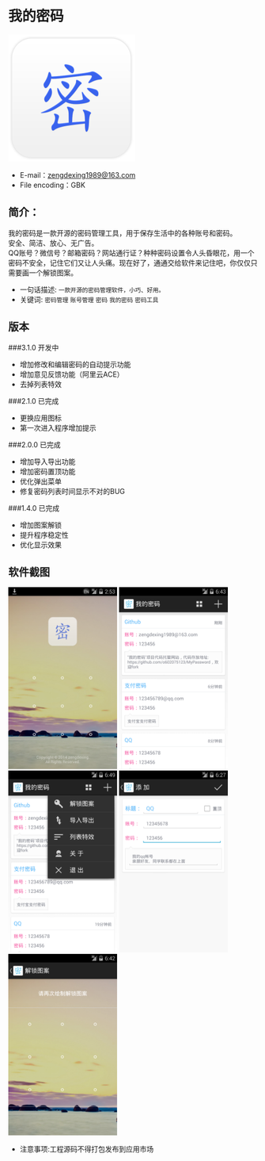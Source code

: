 我的密码
==============================
<img src="MyPassword/ic_launcher-web.png" width="256px"/>

* E-mail：zengdexing1989@163.com
* File encoding：GBK

简介：
---------------------------------
我的密码是一款开源的密码管理工具，用于保存生活中的各种账号和密码。<br />
安全、简洁、放心、无广告。<br />
QQ账号？微信号？邮箱密码？网站通行证？种种密码设置令人头昏眼花，用一个密码不安全，记住它们又让人头痛。现在好了，通通交给软件来记住吧，你仅仅只需要画一个解锁图案。<br />
* 一句话描述: `一款开源的密码管理软件，小巧、好用。`
* 关键词: `密码管理` `账号管理` `密码` `我的密码` `密码工具`

版本
---------------------------------
###3.1.0 开发中
- 增加修改和编辑密码的自动提示功能
- 增加意见反馈功能（阿里云ACE）
- 去掉列表特效

###2.1.0 已完成
- 更换应用图标
- 第一次进入程序增加提示

###2.0.0 已完成
- 增加导入导出功能
- 增加密码置顶功能
- 优化弹出菜单
- 修复密码列表时间显示不对的BUG

###1.4.0 已完成
- 增加图案解锁
- 提升程序稳定性
- 优化显示效果

软件截图
---------------------------------
<img src="Screenshot/01.png" width="220px"/>
<img src="Screenshot/02.png" width="220px"/>
<img src="Screenshot/03.png" width="220px"/>
<img src="Screenshot/04.png" width="220px"/>
<img src="Screenshot/05.png" width="220px"/>

* 注意事项:工程源码不得打包发布到应用市场 
